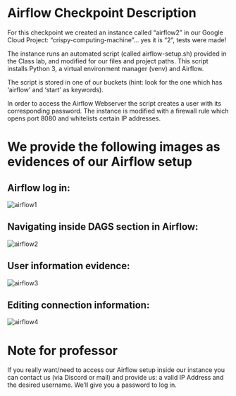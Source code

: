 # Airflow Checkpoint Description

For this checkpoint we created an instance called “airflow2” in our Google Cloud Project: “crispy-computing-machine”... yes it is “2”, tests were made!

The instance runs an automated script (called airflow-setup.sh) provided in the Class lab, and modified for our files and project paths. This script installs Python 3, a virtual environment manager (venv) and Airflow.

The script is stored in one of our buckets (hint: look for the one which has ‘airflow’ and ‘start’ as keywords).

In order to access the Airflow Webserver the script creates a user with its corresponding password. The instance is modified with a firewall rule which opens port 8080 and whitelists certain IP addresses.

# We provide the following images as evidences of our Airflow setup

## Airflow log in:

![airflow1](https://user-images.githubusercontent.com/69408484/162349582-97df0d98-fdf4-4a68-8e82-4702beee578f.jpeg)

## Navigating inside DAGS section in Airflow:

![airflow2](https://user-images.githubusercontent.com/69408484/162349729-1d10c2f8-30b2-4810-a73c-39f250a63154.jpeg)

## User information evidence: 

![airflow3](https://user-images.githubusercontent.com/69408484/162349832-c71262fc-d4ef-4140-8391-dee8289c6c99.jpeg)

## Editing connection information:

![airflow4](https://user-images.githubusercontent.com/69408484/162349895-296f4fd5-90aa-4770-9498-3da22e58f992.jpeg)

# Note for professor 

If you really want/need to access our Airflow setup inside our instance you can contact us (via Discord or mail) and provide us: a valid IP Address and the desired username. We’ll give you a password to log in. 
